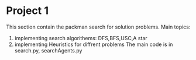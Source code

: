 # Project 1
This section contain the packman search for solution problems.
Main topics:
1. implementing search algorithems: DFS,BFS,USC,A star
2. implementing Heuristics for diffrent problems
The main code is in search.py, searchAgents.py
